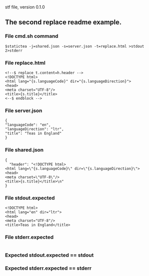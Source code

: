 stf file, version 0.1.0

## The second replace readme example.

### File cmd.sh command

~~~
$statictea -j=shared.json -s=server.json -t=replace.html >stdout 2>stderr
~~~

### File replace.html

~~~
<!--$ replace t.content=h.header -->
<!DOCTYPE html>
<html lang="{s.languageCode}" dir="{s.languageDirection}">
<head>
<meta charset="UTF-8"/>
<title>{s.title}</title>
<--$ endblock -->
~~~

### File server.json

~~~
{
"languageCode": "en",
"languageDirection": "ltr",
"title": "Teas in England"
}
~~~

### File shared.json

~~~
{
  "header": "<!DOCTYPE html>
<html lang=\"{s.languageCode}\" dir=\"{s.languageDirection}\">
<head>
<meta charset=\"UTF-8\"/>
<title>{s.title}</title>\n"
}
~~~

### File stdout.expected

~~~
<!DOCTYPE html>
<html lang="en" dir="ltr">
<head>
<meta charset="UTF-8"/>
<title>Teas in England</title>
~~~

### File stderr.expected

~~~
~~~

### Expected stdout.expected == stdout
### Expected stderr.expected == stderr

